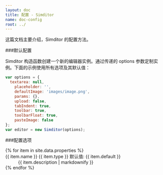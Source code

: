 ```yaml
---
layout: doc
title: 配置 - Simditor
name: doc-config
root: ../
---
```


这篇文档主要介绍，Simditor 的配置方法。

###默认配置

Simditor 构造函数创建一个新的编辑器实例。通过传递的 options 参数定制实例。下面的示例使用所有选项及其默认值：

```js
var options = {
  textarea: null,
    placeholder: '',
    defaultImage: 'images/image.png',
    params: {},
    upload: false,
    tabIndent: true,
    toolbar: true,
    toolbarFloat: true,
    pasteImage: false
};
var editor = new Simditor(options);
```

###配置选项

<dl class="doc-properties">
  {% for item in site.data.properties %}
    <dt>
      <span class="icon fa fa-caret-down"></span>
      <span class="name">{{ item.name }}</span>
      <span class="type">{{ item.type }}</span>
      <span class="default">默认值: {{ item.default }}</span>
    </dt>
    <dd class="expand">
      {{ item.description | markdownify }}
    </dd>
  {% endfor %}
</dl>

